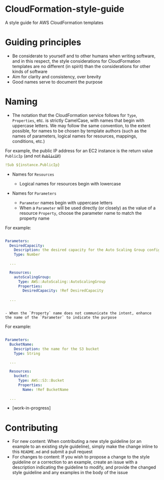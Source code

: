 # CloudFormation-style-guide
A style guide for AWS CloudFormation templates 

Guiding principles
===

- Be considerate to yourself and to other humans when writing software, and in this respect, the style considerations for CloudFormation templates are no different (in spirit) than the considerations for other kinds of software
- Aim for clarity and consistency, over brevity
- Good names serve to document the purpose

Naming
====

- The notation that the CloudFormation service follows for `Type`, `Properties`, etc. is strictly CamelCase, with names that begin with uppercase letters. We may follow the same convention, to the extent possible, for names to be chosen by template authors (such as the names of parameters, logical names for resources,  mappings, conditions, etc.)

For example, the public IP address for an EC2 instance is the return value `PublicIp` (and not ~~`PublicIP`~~)

```yaml
!Sub ${instance.PublicIp}

```

- Names for `Resources`
    - Logical names for resources begin with lowercase

- Names for `Parameters`
    - `Parameter` names begin with uppercase letters
    - When a `Parameter` will be used directly (or closely) as the value of a resource `Property`, choose the parameter name to match the property name

For example:

```yaml

Parameters:
  DesiredCapacity:
    Description: the desired capacity for the Auto Scaling Group configured for the fleet
    Type: Number

  ...
    
  Resources:
    autoScalingGroup:
      Type: AWS::AutoScaling::AutoScalingGroup
      Properties:
        DesiredCapacity: !Ref DesiredCapacity
    
  ... 
  

```

    - When the `Property` name does not communicate the intent, enhance the name of the `Parameter` to indicate the purpose

For example:

```yaml

Parameters:
  BucketName:
    Description: the name for the S3 bucket
    Type: String

  ...
    
  Resources:
    bucket:
      Type: AWS::S3::Bucket
      Properties:
        Name: !Ref BucketName
    
  ... 

```

- [work-in-progress]

Contributing
====

- For new content: When contributing a new style guideline (or an example to an existing style guideline), simply make the change inline to this `README.md` and submit a pull request
- For changes to content: If you wish to propose a change to the style guideline or a correction to an example, create an issue with a description indicating the guideline to modify, and provide the changed style guideline and any examples in the body of the issue 
